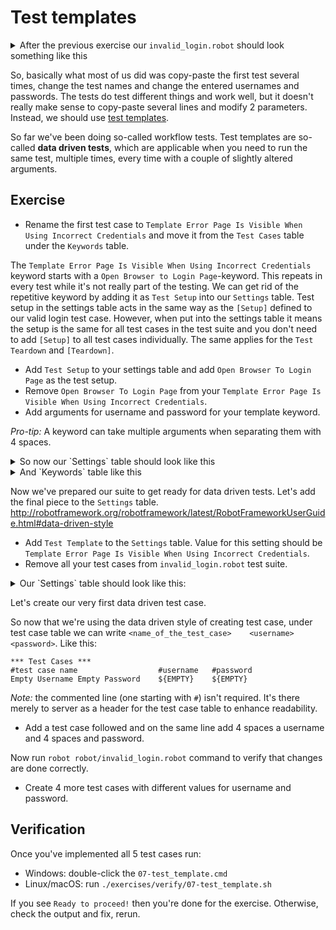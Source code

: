 # Test templates

<details>
    <summary>After the previous exercise our <code>invalid_login.robot</code>
    should look something like this</summary>

```robot
*** Settings ***
Library    Browser
Resource    common.resource

*** Variables ***

*** Test Cases ***

Error Page Should Be Visible After Invalid Login With Empty And Space
    Open Browser To Login Page
    Enter Username    ${EMPTY}
    Enter Password    ${SPACE*2}
    Submit Login Form
    Verify That Error Page Is Visible

Error Page Should Be Visible After Invalid Login With Valid Username And Invalid Password
    Open Browser To Login Page
    Enter Username    ${USERNAME}
    Enter Password    asdsadsa
    Submit Login Form
    Verify That Error Page Is Visible

Error Page Should Be Visible After Invalid Login With Invalid Username And Valid Password
    Open Browser To Login Page
    Enter Username    asdsadsa
    Enter Password    ${PASSWORD}
    Submit Login Form
    Verify That Error Page Is Visible

*** Keywords ***

Verify That Error Page Is Visible
    Get Text    body    contains    Error Page
    Get Url    ==    ${URL}/error.html
    Get Title    ==    Error Page
```

</details>

So, basically what most of us did was copy-paste the first test several times, change the test names
and change the entered usernames and passwords. The tests do test different things and work well, but it
doesn't really make sense to copy-paste several lines and modify 2 parameters. Instead, we should use
[test templates](http://robotframework.org/robotframework/latest/RobotFrameworkUserGuide.html#test-templates).

So far we've been doing so-called workflow tests. Test templates are so-called **data driven tests**, which are
applicable when you need to run the same test, multiple times, every time with a couple of slightly altered arguments.

## Exercise

- Rename the first test case to `Template Error Page Is Visible When Using Incorrect Credentials`
and move it from the `Test Cases` table under the `Keywords` table.

The `Template Error Page Is Visible When Using Incorrect Credentials` keyword starts with a
`Open Browser to Login Page`-keyword. This repeats in every test while it's not really part of the testing.
We can get rid of the repetitive keyword by adding it as `Test Setup` into our `Settings` table. Test setup in
the settings table acts in the same way as the `[Setup]` defined to our valid login test case. However, when
put into the settings table it means the setup is the same for all test cases in the test suite and you don't
need to add `[Setup]` to all test cases individually. The same applies for the `Test Teardown` and `[Teardown]`.

- Add `Test Setup` to your settings table and add `Open Browser To Login Page` as the test setup.
- Remove `Open Browser To Login Page` from your `Template Error Page Is Visible When Using Incorrect Credentials`.
- Add arguments for username and password for your template keyword.

*Pro-tip:* A keyword can take multiple arguments when separating them with 4 spaces.

<details>

<summary>So now our `Settings` table should look like this</summary>

```robot
*** Settings ***
Library    Browser
Resource    common.resource
Test Setup    Open Browser To Login Page
```

</details>

<details>
<summary>And `Keywords` table like this</summary>

```robot
*** Keywords ***
Verify That Error Page Is Visible
    Get Text    body    contains    Error Page
    Get Url    ==    ${URL}/error.html
    Get Title    ==    Error Page

Template Error Page Is Visible When Using Incorrect Credentials
    [Arguments]    ${username}    ${password}
    Enter Username    ${username}
    Enter Password    ${password}
    Submit Login Form
    Verify That Error Page Is Visible
```

</details>

Now we've prepared our suite to get ready for data driven tests. Let's add the final piece to the `Settings` table.
http://robotframework.org/robotframework/latest/RobotFrameworkUserGuide.html#data-driven-style

- Add `Test Template` to the `Settings` table. Value for this setting should be
`Template Error Page Is Visible When Using Incorrect Credentials`.
- Remove all your test cases from `invalid_login.robot` test suite.

<details>
<summary>Our `Settings` table should look like this:</summary>

```robot
*** Settings ***
Library    Browser
Resource    common.resource
Test Setup    Open Browser To Login Page
Test Template    Template Error Page Is Visible When Using Incorrect Credentials
```

</details>

Let's create our very first data driven test case.

So now that we're using the data driven style of creating test case, under test case table we can write
`<name_of_the_test_case>    <username>    <password>`. Like this:

```robot
*** Test Cases ***
#test case name                  #username   #password
Empty Username Empty Password    ${EMPTY}    ${EMPTY}
```

*Note:* the commented line (one starting with `#`) isn't required. It's there merely to server as a
header for the test case table to enhance readability.

- Add a test case followed and on the same line add 4 spaces a username and 4 spaces and password.

Now run `robot robot/invalid_login.robot` command to verify that changes are done correctly.

- Create 4 more test cases with different values for username and password.

## Verification

Once you've implemented all 5 test cases run:

- Windows: double-click the `07-test_template.cmd`
- Linux/macOS: run `./exercises/verify/07-test_template.sh`

If you see `Ready to proceed!` then you're done for the exercise. Otherwise, check the output and fix, rerun.
